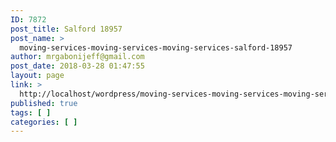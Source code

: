 ```yaml
---
ID: 7872
post_title: Salford 18957
post_name: >
  moving-services-moving-services-moving-services-salford-18957
author: mrgabonijeff@gmail.com
post_date: 2018-03-28 01:47:55
layout: page
link: >
  http://localhost/wordpress/moving-services-moving-services-moving-services-salford-18957/
published: true
tags: [ ]
categories: [ ]
---
```

